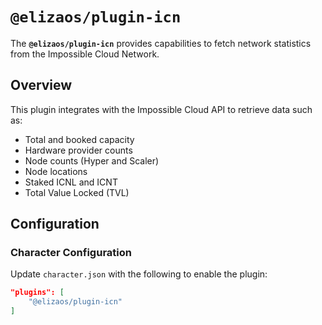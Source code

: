 # `@elizaos/plugin-icn`

The **`@elizaos/plugin-icn`** provides capabilities to fetch network statistics from the Impossible Cloud Network.

## Overview

This plugin integrates with the Impossible Cloud API to retrieve data such as:

- Total and booked capacity
- Hardware provider counts
- Node counts (Hyper and Scaler)
- Node locations
- Staked ICNL and ICNT
- Total Value Locked (TVL)

## Configuration

### Character Configuration

Update `character.json` with the following to enable the plugin:

```json
"plugins": [
    "@elizaos/plugin-icn"
]
```